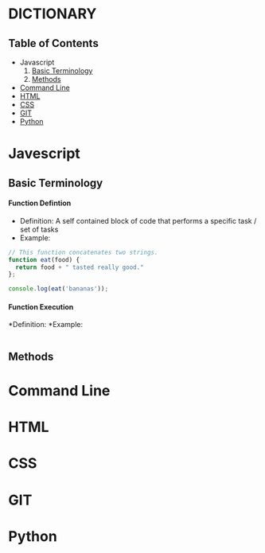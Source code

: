 # DICTIONARY
## Table of Contents
* Javascript
  1. [Basic Terminology](#basic-terminology)
  2. [Methods](#methods)
* [Command Line](#command-line)
* [HTML](#html)
* [CSS](css)
* [GIT](#git)
* [Python](#python)
# Javescript
## Basic Terminology
#### Function Defintion
* Definition: A self contained block of code that performs a specific task / set of tasks 
* Example:
```javascript
// This function concatenates two strings.
function eat(food) {
  return food + " tasted really good."
};

console.log(eat('bananas'));
```
#### Function Execution
*Definition:
*Example:
```

```

## Methods

# Command Line

# HTML

# CSS

# GIT

# Python



<!-- REUASABLE

//WORD DESCRIPTIONS//

*Definition:
*Example:
```

```

//TABLE OF CONTENTS//
[Header name you want to link](#headername)


--!>
